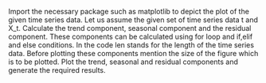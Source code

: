 Import the necessary package such as matplotlib to depict the plot of the given time series data.
Let us assume the given set of time series data t and X_t.
Calculate the trend component, seasonal component and the residual component.
These components can be calculated using for loop and if,elif and else conditions.
In the code len stands for the length of the time series data.
Before plotting these components mention the size of the figure which is to be plotted.
Plot the trend, seasonal and residual components and generate the required results.
